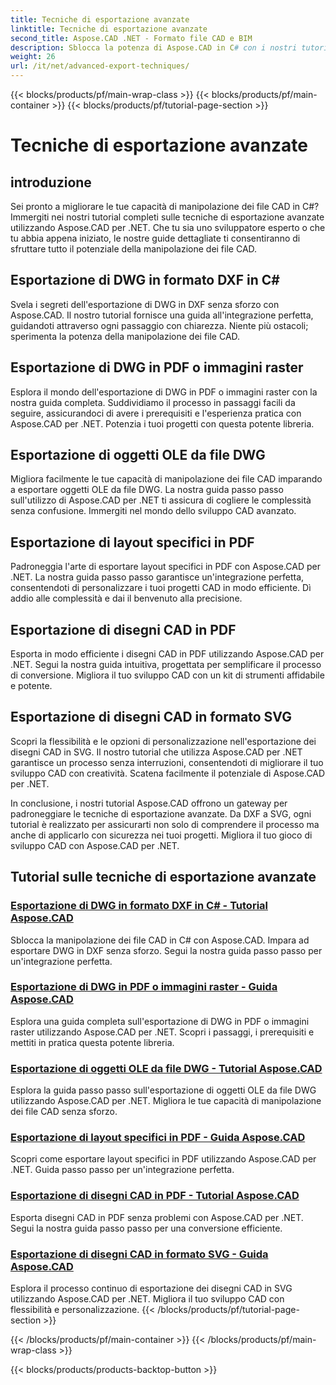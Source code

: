```yaml
---
title: Tecniche di esportazione avanzate
linktitle: Tecniche di esportazione avanzate
second_title: Aspose.CAD .NET - Formato file CAD e BIM
description: Sblocca la potenza di Aspose.CAD in C# con i nostri tutorial avanzati sulle tecniche di esportazione. Esporta facilmente DWG in DXF, PDF, immagini raster, oggetti OLE e altro ancora.
weight: 26
url: /it/net/advanced-export-techniques/
---
```


{{< blocks/products/pf/main-wrap-class >}}
{{< blocks/products/pf/main-container >}}
{{< blocks/products/pf/tutorial-page-section >}}

# Tecniche di esportazione avanzate


## introduzione

Sei pronto a migliorare le tue capacità di manipolazione dei file CAD in C#? Immergiti nei nostri tutorial completi sulle tecniche di esportazione avanzate utilizzando Aspose.CAD per .NET. Che tu sia uno sviluppatore esperto o che tu abbia appena iniziato, le nostre guide dettagliate ti consentiranno di sfruttare tutto il potenziale della manipolazione dei file CAD.

## Esportazione di DWG in formato DXF in C#

Svela i segreti dell'esportazione di DWG in DXF senza sforzo con Aspose.CAD. Il nostro tutorial fornisce una guida all'integrazione perfetta, guidandoti attraverso ogni passaggio con chiarezza. Niente più ostacoli; sperimenta la potenza della manipolazione dei file CAD.

## Esportazione di DWG in PDF o immagini raster

Esplora il mondo dell'esportazione di DWG in PDF o immagini raster con la nostra guida completa. Suddividiamo il processo in passaggi facili da seguire, assicurandoci di avere i prerequisiti e l'esperienza pratica con Aspose.CAD per .NET. Potenzia i tuoi progetti con questa potente libreria.

## Esportazione di oggetti OLE da file DWG

Migliora facilmente le tue capacità di manipolazione dei file CAD imparando a esportare oggetti OLE da file DWG. La nostra guida passo passo sull'utilizzo di Aspose.CAD per .NET ti assicura di cogliere le complessità senza confusione. Immergiti nel mondo dello sviluppo CAD avanzato.

## Esportazione di layout specifici in PDF

Padroneggia l'arte di esportare layout specifici in PDF con Aspose.CAD per .NET. La nostra guida passo passo garantisce un'integrazione perfetta, consentendoti di personalizzare i tuoi progetti CAD in modo efficiente. Dì addio alle complessità e dai il benvenuto alla precisione.

## Esportazione di disegni CAD in PDF

Esporta in modo efficiente i disegni CAD in PDF utilizzando Aspose.CAD per .NET. Segui la nostra guida intuitiva, progettata per semplificare il processo di conversione. Migliora il tuo sviluppo CAD con un kit di strumenti affidabile e potente.

## Esportazione di disegni CAD in formato SVG

Scopri la flessibilità e le opzioni di personalizzazione nell'esportazione dei disegni CAD in SVG. Il nostro tutorial che utilizza Aspose.CAD per .NET garantisce un processo senza interruzioni, consentendoti di migliorare il tuo sviluppo CAD con creatività. Scatena facilmente il potenziale di Aspose.CAD per .NET.

In conclusione, i nostri tutorial Aspose.CAD offrono un gateway per padroneggiare le tecniche di esportazione avanzate. Da DXF a SVG, ogni tutorial è realizzato per assicurarti non solo di comprendere il processo ma anche di applicarlo con sicurezza nei tuoi progetti. Migliora il tuo gioco di sviluppo CAD con Aspose.CAD per .NET.
## Tutorial sulle tecniche di esportazione avanzate
### [Esportazione di DWG in formato DXF in C# - Tutorial Aspose.CAD](./exporting-dwg-to-dxf/)
Sblocca la manipolazione dei file CAD in C# con Aspose.CAD. Impara ad esportare DWG in DXF senza sforzo. Segui la nostra guida passo passo per un'integrazione perfetta.
### [Esportazione di DWG in PDF o immagini raster - Guida Aspose.CAD](./exporting-dwg-to-pdf-or-raster-images/)
Esplora una guida completa sull'esportazione di DWG in PDF o immagini raster utilizzando Aspose.CAD per .NET. Scopri i passaggi, i prerequisiti e mettiti in pratica questa potente libreria.
### [Esportazione di oggetti OLE da file DWG - Tutorial Aspose.CAD](./exporting-ole-objects-from-dwg/)
Esplora la guida passo passo sull'esportazione di oggetti OLE da file DWG utilizzando Aspose.CAD per .NET. Migliora le tue capacità di manipolazione dei file CAD senza sforzo.
### [Esportazione di layout specifici in PDF - Guida Aspose.CAD](./exporting-specific-layouts-to-pdf/)
Scopri come esportare layout specifici in PDF utilizzando Aspose.CAD per .NET. Guida passo passo per un'integrazione perfetta.
### [Esportazione di disegni CAD in PDF - Tutorial Aspose.CAD](./exporting-cad-drawings-to-pdf/)
Esporta disegni CAD in PDF senza problemi con Aspose.CAD per .NET. Segui la nostra guida passo passo per una conversione efficiente.
### [Esportazione di disegni CAD in formato SVG - Guida Aspose.CAD](./exporting-cad-drawings-to-svg/)
Esplora il processo continuo di esportazione dei disegni CAD in SVG utilizzando Aspose.CAD per .NET. Migliora il tuo sviluppo CAD con flessibilità e personalizzazione.
{{< /blocks/products/pf/tutorial-page-section >}}

{{< /blocks/products/pf/main-container >}}
{{< /blocks/products/pf/main-wrap-class >}}

{{< blocks/products/products-backtop-button >}}
